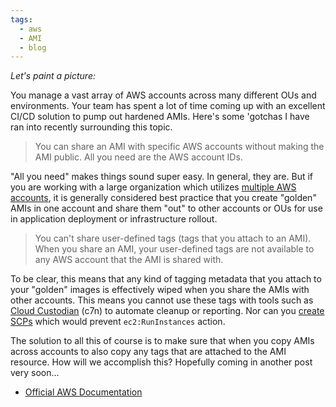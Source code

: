 ```yaml
---
tags:
  - aws
  - AMI
  - blog
---
```

*Let's paint a picture:*

You manage a vast array of AWS accounts across many different OUs and environments. Your team has spent a lot of time coming up with an excellent CI/CD solution to pump out hardened AMIs. Here's some 'gotchas I have ran into recently surrounding this topic.

> You can share an AMI with specific AWS accounts without making the AMI public. All you need are the AWS account IDs.

"All you need" makes things sound super easy. In general, they are. But if you are working with a large organization which utilizes [multiple AWS accounts](https://docs.aws.amazon.com/whitepapers/latest/organizing-your-aws-environment/organizing-your-aws-environment.html), it is generally considered best practice that you create "golden" AMIs in one account and share them "out" to other accounts or OUs for use in application deployment or infrastructure rollout.

> You can't share user-defined tags (tags that you attach to an AMI). When you share an AMI, your user-defined tags are not available to any AWS account that the AMI is shared with.

To be clear, this means that any kind of tagging metadata that you attach to your "golden" images is effectively wiped when you share the AMIs with other accounts. This means you cannot use these tags with tools such as [Cloud Custodian](https://cloudcustodian.io/) (c7n) to automate cleanup or reporting. Nor can you [create SCPs](https://stackoverflow.com/a/77573062) which would prevent `ec2:RunInstances` action.

The solution to all this of course is to make sure that when you copy AMIs across accounts to also copy any tags that are attached to the AMI resource. How will we accomplish this? Hopefully coming in another post very soon...

- [Official AWS Documentation](https://docs.aws.amazon.com/AWSEC2/latest/UserGuide/sharingamis-explicit.html)